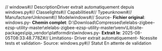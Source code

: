 // windows#// DescriptionDriver extrait automatiquement depuis windows.py#// Classelights#// Capabilities#// Typeunknown#// ManufacturerUnknown#// Modelwindows#// Source- **Fichier original**: windows.py- **Chemin complet**: D:\Download\Compressed\elelabs-zigbee-ezsp-utility-master\elelabs-zigbee-ezsp-utility-master\venv\Lib\site-packages\pip\_vendor\platformdirs\windows.py- **Extrait le**: 2025-08-05T08:33:48.778Z#// Limitations- Driver extrait automatiquement- Ncessite tests et validation- Source: windows.py#// Statut En attente de validation